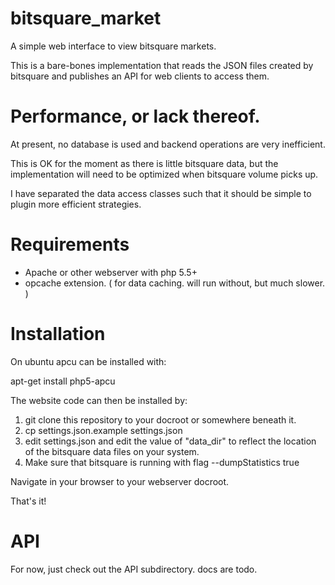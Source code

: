 # bitsquare_market
A simple web interface to view bitsquare markets.

This is a bare-bones implementation that reads the JSON files created by bitsquare
and publishes an API for web clients to access them.

# Performance, or lack thereof.

At present, no database is used and backend operations are very inefficient.

This is OK for the moment as there is little bitsquare data, but the implementation
will need to be optimized when bitsquare volume picks up.

I have separated the data access classes such that it should be simple to plugin
more efficient strategies.

# Requirements

* Apache or other webserver with php 5.5+
* opcache extension.  ( for data caching. will run without, but much slower. )

# Installation

On ubuntu apcu can be installed with:

   apt-get install php5-apcu
   
The website code can then be installed by:

1. git clone this repository to your docroot or somewhere beneath it.
2. cp settings.json.example settings.json
3. edit settings.json and edit the value of "data_dir" to reflect the location of
the bitsquare data files on your system.
4. Make sure that bitsquare is running with flag --dumpStatistics true

Navigate in your browser to your webserver docroot.

That's it!


# API

For now, just check out the API subdirectory.  docs are todo.
